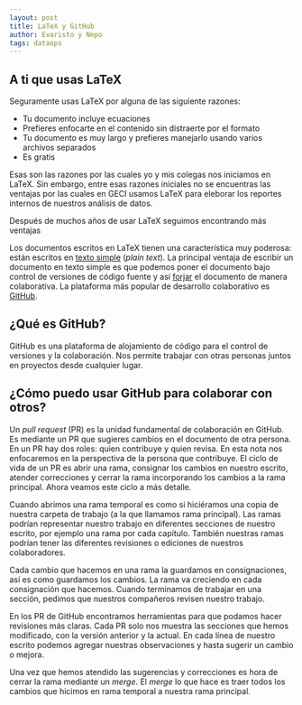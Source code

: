 ```yaml
---
layout: post
title: LaTeX y GitHub
author: Evaristo y Nepo
tags: dataops
---
```

## A ti que usas LaTeX

Seguramente usas LaTeX por alguna de las siguiente razones:

- Tu documento incluye ecuaciones
- Prefieres enfocarte en el contenido sin distraerte por el formato
- Tu documento es muy largo y prefieres manejarlo usando varios archivos separados
- Es gratis

Esas son las razones por las cuales yo y mis colegas nos iniciamos en LaTeX. Sin embargo, entre esas
razones iniciales no se encuentras las ventajas por las cuales en GECI usamos LaTeX para eleborar
los reportes internos de nuestros análisis de datos.

Después de muchos años de usar LaTeX seguimos encontrando más ventajas 

Los documentos escritos en LaTeX tienen una característica muy poderosa: están escritos en [texto
simple](https://en.wikipedia.org/wiki/Plain_text) (_plain text_). La principal ventaja de escribir
un documento en texto simple es que podemos poner el documento bajo control de versiones de código
fuente y así [forjar](https://en.wikipedia.org/wiki/Forge_(software)) el documento de manera
colaborativa. La plataforma más popular de desarrollo colaborativo es
[GitHub](https://en.wikipedia.org/wiki/GitHub).

## ¿Qué es GitHub?

GitHub es una plataforma de alojamiento de código para el control de versiones y la colaboración.
Nos permite trabajar con otras personas juntos en proyectos desde cualquier lugar.

## ¿Cómo puedo usar GitHub para colaborar con otros?

Un _pull request_ (PR) es la unidad fundamental de colaboración en GitHub. Es mediante un PR que
sugieres cambios en el documento de otra persona. En un PR hay dos roles: quien contribuye y quien
revisa. En esta nota nos enfocaremos en la perspectiva de la persona que contribuye. El ciclo de
vida de un PR es abrir una rama, consignar los cambios en nuestro escrito, atender correcciones y
cerrar la rama incorporando los cambios a la rama principal. Ahora veamos este ciclo a más detalle.

Cuando abrimos una rama temporal es como si hiciéramos una copia de nuestra carpeta de trabajo (a la
que llamamos rama principal). Las ramas podrían representar nuestro trabajo en diferentes secciones
de nuestro escrito, por ejemplo una rama por cada capítulo. También nuestras ramas podrían tener las
diferentes revisiones o ediciones de nuestros colaboradores.

Cada cambio que hacemos en una rama la guardamos en consignaciones, así es como guardamos los
cambios. La rama va creciendo en cada consignación que hacemos. Cuando terminamos de trabajar en una
sección, pedimos que nuestros compañeros revisen nuestro trabajo. 

En los PR de GitHub encontramos herramientas para que podamos hacer revisiones más claras. Cada PR
solo nos muestra las secciones que hemos modificado, con la versión anterior y la actual. En cada
línea de nuestro escrito podemos agregar nuestras observaciones y hasta sugerir un cambio o mejora.

Una vez que hemos atendido las sugerencias y correcciones es hora de cerrar la rama mediante un
_merge_. El _merge_ lo que hace es traer todos los cambios que hicimos en rama temporal a nuestra
rama principal.

